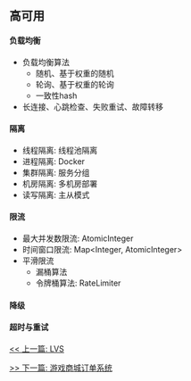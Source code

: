 ## 高可用

#### 负载均衡

* 负载均衡算法
    * 随机、基于权重的随机
    * 轮询、基于权重的轮询
    * 一致性hash
* 长连接、心跳检查、失败重试、故障转移

#### 隔离

* 线程隔离: 线程池隔离
* 进程隔离: Docker
* 集群隔离: 服务分组
* 机房隔离: 多机房部署
* 读写隔离: 主从模式

#### 限流

* 最大并发数限流: AtomicInteger
* 时间窗口限流: Map<Integer, AtomicInteger>
* 平滑限流
    * 漏桶算法
    * 令牌桶算法: RateLimiter

#### 降级

#### 超时与重试


[<< 上一篇: LVS](11-中间件/LVS.md)

[>> 下一篇: 游戏商城订单系统](13-项目经验/游戏商城订单系统.md)
